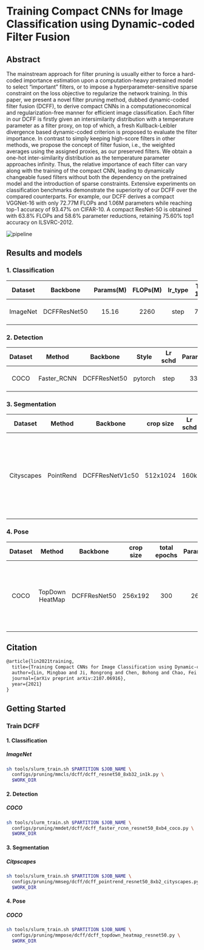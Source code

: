 # Training Compact CNNs for Image Classification using Dynamic-coded Filter Fusion

## Abstract

The mainstream approach for filter pruning is usually either to force a hard-coded importance estimation upon a computation-heavy pretrained model to select “important” filters, or to impose a hyperparameter-sensitive sparse constraint on the loss objective to regularize the network training. In this paper, we present a novel filter pruning method, dubbed dynamic-coded filter fusion (DCFF), to derive compact CNNs in a computationeconomical and regularization-free manner for efficient image classification. Each filter in our DCFF is firstly given an intersimilarity distribution with a temperature parameter as a filter proxy, on top of which, a fresh Kullback-Leibler divergence based dynamic-coded criterion is proposed to evaluate the filter importance. In contrast to simply keeping high-score filters in other methods, we propose the concept of filter fusion, i.e., the weighted averages using the assigned proxies, as our preserved filters. We obtain a one-hot inter-similarity distribution as the temperature parameter approaches infinity. Thus, the relative importance of each filter can vary along with the training of the compact CNN, leading to dynamically changeable fused filters without both the dependency on the pretrained model and the introduction of sparse constraints. Extensive experiments on classification benchmarks demonstrate the superiority of our DCFF over the compared counterparts. For example, our DCFF derives a compact VGGNet-16 with only 72.77M FLOPs and 1.06M parameters while reaching top-1 accuracy of 93.47% on CIFAR-10. A compact ResNet-50 is obtained with 63.8% FLOPs and 58.6% parameter reductions, retaining 75.60% top1 accuracy on ILSVRC-2012.

![pipeline](https://user-images.githubusercontent.com/31244134/189286581-722853ba-c6d7-4a39-b902-37995b444c71.jpg)

## Results and models

### 1. Classification

| Dataset  |   Backbone   | Params(M) | FLOPs(M) | lr_type | Top-1 (%) | Top-5 (%) |                     CPrate                      |                Config                 |         Download          |
| :------: | :----------: | :-------: | :------: | :-----: | :-------: | :-------: | :---------------------------------------------: | :-----------------------------------: | :-----------------------: |
| ImageNet | DCFFResNet50 |   15.16   |   2260   |  step   |   73.96   |   91.66   | \[0.0\]+\[0.35,0.4,0.1\]\*10+\[0.3,0.3,0.1\]\*6 | [config](./dcff_resnet_8xb32_in1k.py) | [model](<>) \| \[log\] () |

### 2. Detection

| Dataset |   Method    |   Backbone   |  Style  | Lr schd | Params(M) | FLOPs(M) | bbox AP |                     CPrate                      |                       Config                       |         Download          |
| :-----: | :---------: | :----------: | :-----: | :-----: | :-------: | :------: | :-----: | :---------------------------------------------: | :------------------------------------------------: | :-----------------------: |
|  COCO   | Faster_RCNN | DCFFResNet50 | pytorch |  step   |   33.31   |  168320  |  35.8   | \[0.0\]+\[0.35,0.4,0.1\]\*10+\[0.3,0.3,0.1\]\*6 | [config](./dcff_faster_rcnn_resnet50_8xb4_coco.py) | [model](<>) \| \[log\] () |

### 3. Segmentation

|  Dataset   |  Method   |    Backbone     | crop size | Lr schd | Params(M) | FLOPs(M) | mIoU  |                               CPrate                                |                         Config                         |         Download          |
| :--------: | :-------: | :-------------: | :-------: | :-----: | :-------: | :------: | :---: | :-----------------------------------------------------------------: | :----------------------------------------------------: | :-----------------------: |
| Cityscapes | PointRend | DCFFResNetV1c50 | 512x1024  |  160k   |   18.43   |  74410   | 76.75 | \[0.0, 0.0, 0.0\] + \[0.35, 0.4, 0.1\] * 10 + \[0.3, 0.3, 0.1\] * 6 | [config](./dcff_pointrend_resnet50_8xb2_cityscapes.py) | [model](<>) \| \[log\] () |

### 4. Pose

| Dataset |     Method      |   Backbone   | crop size | total epochs | Params(M) | FLOPs(M) |  AP  |                           CPrate                           |                    Config                    |         Download          |
| :-----: | :-------------: | :----------: | :-------: | :----------: | :-------: | :------: | :--: | :--------------------------------------------------------: | :------------------------------------------: | :-----------------------: |
|  COCO   | TopDown HeatMap | DCFFResNet50 |  256x192  |     300      |   26.95   |   4290   | 68.3 | \[0.0\] + \[0.2, 0.2, 0.1\] * 10 + \[0.15, 0.15, 0.1\] * 6 | [config](./dcff_topdown_heatmap_resnet50.py) | [model](<>) \| \[log\] () |

## Citation

```latex
@article{lin2021training,
  title={Training Compact CNNs for Image Classification using Dynamic-coded Filter Fusion},
  author={Lin, Mingbao and Ji, Rongrong and Chen, Bohong and Chao, Fei and Liu, Jianzhuang and Zeng, Wei and Tian, Yonghong and Tian, Qi},
  journal={arXiv preprint arXiv:2107.06916},
  year={2021}
}
```

## Getting Started

### Train DCFF

#### 1. Classification

##### ImageNet

```bash
sh tools/slurm_train.sh $PARTITION $JOB_NAME \
  configs/pruning/mmcls/dcff/dcff_resnet50_8xb32_in1k.py \
  $WORK_DIR
```

#### 2. Detection

##### COCO

```bash
sh tools/slurm_train.sh $PARTITION $JOB_NAME \
  configs/pruning/mmdet/dcff/dcff_faster_rcnn_resnet50_8xb4_coco.py \
  $WORK_DIR
```

#### 3. Segmentation

##### Citpscapes

```bash
sh tools/slurm_train.sh $PARTITION $JOB_NAME \
  configs/pruning/mmseg/dcff/dcff_pointrend_resnet50_8xb2_cityscapes.py \
  $WORK_DIR
```

#### 4. Pose

##### COCO

```bash
sh tools/slurm_train.sh $PARTITION $JOB_NAME \
  configs/pruning/mmpose/dcff/dcff_topdown_heatmap_resnet50.py \
  $WORK_DIR
```
